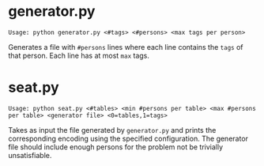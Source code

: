 generator.py
============

```Usage: python generator.py <#tags> <#persons> <max tags per person>``` 

Generates a file with `#persons` lines where each line contains the `tags` of that person. Each line has at most `max` tags.


seat.py
=======

```Usage: python seat.py <#tables> <min #persons per table> <max #persons per table> <generator file> <0=tables,1=tags>```

Takes as input the file generated by `generator.py` and prints the corresponding encoding using the specified configuration. The generator file should include enough persons for the problem not be trivially unsatisfiable.
